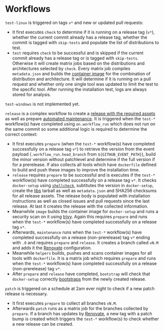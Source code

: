 # Workflows

`test-linux` is triggered on tags `v*` and new or updated pull requests:

- It first executes `check` to determine if it is running on a release tag (`v*`), whether the current commit already has a release tag, whether the commit is tagged with `skip-tests` and populate the list of distributions to test.
- `test` requires `check` to be successful and is skipped if the current commit already has a release tag or is tagged with `skip-tests`. Otherwise it will create matrix jobs based on the distributions and architectures selected by `check`. Every matrix job compiles `metadata.json` and builds the [container image](envs.md) for the combination of distribution and architecture. It will determine if it is running on a pull request and whether only one single tool was updated to limit the test to the specific tool. After running the installation test, logs are always stored for analysis.

`test-windows` is not implemented yet.

`release` is a complex workflow to create a [release with the required assets](release.md) as well as prepare [automated maintenance](maintenance.md). It is triggered when the `test-*` workflow(s) have completed using `on.workflow_run` which does not run on the same commit so some additional logic is required to determine the correct context:

- It first executes `prepare` (when the `test-*` workflow(s) have completed successfully on a release tag `v*`) to retrieve the version from the event payload (`.workflow_run.head_branch` from `${GITHUB_EVENT_PATH}`), build the minor version without patchlevel and determine if the full version if for a prerelease. If also collects all tools which have `dockerfile` defined to build and push these images to improve the installation time.
- `release` requires `prepare` to be successful and is executes if the `test-*` workflow(s) have completed successfully on a release tag `v*`. It checks `docker-setup` using [`shellcheck`](https://github.com/koalaman/shellcheck), subtitutes the version in `docker-setup`, create the [libs](libs.md) tarball as well as `metadata.json` and SHA256 checksums for all release assets. The release body is populated with installation instructions as well as closed issues and pull requests since the last release. At last it creates the release with the collected information.
- Meanwhile `image` builds the container image for `docker-setup` and runs a security scan on it using [trivy](https://github.com/aquasecurity/trivy). Again this requires `prepare` and runs when the `test-*` workflow(s) have completed successfully on a release tag `v*`.
- Afterwards, `maintenance` runs when the `test-*` workflow(s) have completed successfully on a release (non-prerelease) tag `v*` ending with `.0` and requires `prepare` and `release`. It creates a branch called `vN.M` and adds it the [Renovate](renovate.md) configuration.
- Meanwhile `helpers` builds, pushes and scans container images for all tools with `dockerfile`. It is a matrix job which requires `prepare` and runs when the `test-*` workflow(s) have completed successfully on a release (non-prerelease) tag `v*`.
- After `prepare` and `release` have completed, `bootstrap` will check that `docker-setup` correctly [bootstraps](bootstrapping.md) from the newly created release.

`patch` is triggered on a schedule at 2am ever night to check if a new patch release is necessary.

- It first executes `prepare` to collect all branches `vN.M`.
- Afterwards `patch` runs as a matrix job for the branches collected by `prepare`. If a branch has updates by [Renovate](renovate.md), a new tag with a patch bump is created which triggers the `test-*` workflow(s) to check whether a new release can be created.
